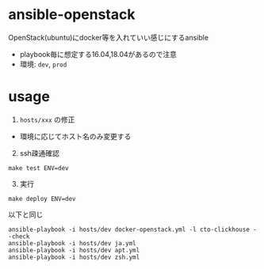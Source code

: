 # ansible-openstack

OpenStack(ubuntu)にdocker等を入れていい感じにするansible
- playbook毎に想定する16.04,18.04があるので注意
- 環境: `dev`, `prod`

# usage

1. `hosts/xxx` の修正

- 環境に応じてホスト名のみ変更する

2. ssh疎通確認

```shell
make test ENV=dev
```

3. 実行

```shell
make deploy ENV=dev
```

以下と同じ

```shell
ansible-playbook -i hosts/dev docker-openstack.yml -l cto-clickhouse --check
ansible-playbook -i hosts/dev ja.yml
ansible-playbook -i hosts/dev apt.yml
ansible-playbook -i hosts/dev zsh.yml
```

